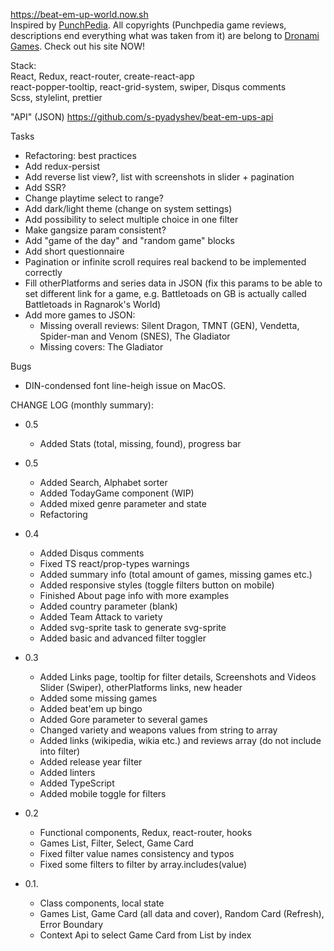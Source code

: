 <a href="https://beat-em-up-world.now.sh">https://beat-em-up-world.now.sh</a>
<br>
Inspired by <a href="http://www.punchpedia.com">PunchPedia</a>. All copyrights (Punchpedia game reviews, descriptions end everything what was taken from it) are belong to <a href="http://www.dronami.com/">Dronami Games</a>. Check out his site NOW!

Stack:<br>
React, Redux, react-router, create-react-app<br>
react-popper-tooltip, react-grid-system, swiper, Disqus comments<br>
Scss, stylelint, prettier<br>

"API" (JSON)
<a href="https://github.com/s-pyadyshev/beat-em-ups-api">https://github.com/s-pyadyshev/beat-em-ups-api</a>
<br>

Tasks<br>

- Refactoring: best practices
- Add redux-persist
- Add reverse list view?, list with screenshots in slider + pagination
- Add SSR?
- Change playtime select to range?
- Add dark/light theme (change on system settings)
- Add possibility to select multiple choice in one filter
- Make gangsize param consistent?
- Add "game of the day" and "random game" blocks
- Add short questionnaire
- Pagination or infinite scroll requires real backend to be implemented correctly
- Fill otherPlatforms and series data in JSON (fix this params to be able to set different link for a game, e.g. Battletoads on GB is actually called Battletoads in Ragnarok's World)
- Add more games to JSON:
  - Missing overall reviews: Silent Dragon, TMNT (GEN), Vendetta, Spider-man and Venom (SNES), The Gladiator
  - Missing covers: The Gladiator

Bugs<br>

- DIN-condensed font line-heigh issue on MacOS.<br>

CHANGE LOG (monthly summary):<br>

- 0.5

  - Added Stats (total, missing, found), progress bar

- 0.5

  - Added Search, Alphabet sorter
  - Added TodayGame component (WIP)
  - Added mixed genre parameter and state
  - Refactoring

- 0.4

  - Added Disqus comments
  - Fixed TS react/prop-types warnings
  - Added summary info (total amount of games, missing games etc.)
  - Added responsive styles (toggle filters button on mobile)
  - Finished About page info with more examples
  - Added country parameter (blank)
  - Added Team Attack to variety
  - Added svg-sprite task to generate svg-sprite
  - Added basic and advanced filter toggler

- 0.3

  - Added Links page, tooltip for filter details, Screenshots and Videos Slider (Swiper), otherPlatforms links, new header
  - Added some missing games
  - Added beat'em up bingo
  - Added Gore parameter to several games
  - Changed variety and weapons values from string to array
  - Added links (wikipedia, wikia etc.) and reviews array (do not include into filter)
  - Added release year filter
  - Added linters
  - Added TypeScript
  - Added mobile toggle for filters

- 0.2

  - Functional components, Redux, react-router, hooks
  - Games List, Filter, Select, Game Card
  - Fixed filter value names consistency and typos
  - Fixed some filters to filter by array.includes(value)

- 0.1.

  - Class components, local state
  - Games List, Game Card (all data and cover), Random Card (Refresh), Error Boundary
  - Context Api to select Game Card from List by index
